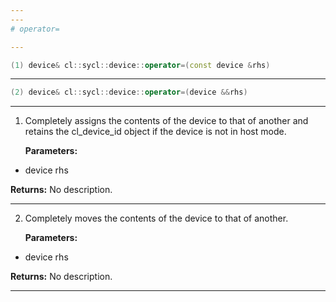 ```yaml
---
---
# operator=

---
```


```cpp
(1) device& cl::sycl::device::operator=(const device &rhs)
```

---

```cpp
(2) device& cl::sycl::device::operator=(device &&rhs)
```

---

1. Completely assigns the contents of the device to that of another and retains the cl_device_id object if the device is not in host mode. 

   **Parameters:**

  * device rhs

   

   **Returns:** No description.

---

2. Completely moves the contents of the device to that of another. 

   **Parameters:**

  * device rhs

   

   **Returns:** No description.

---

